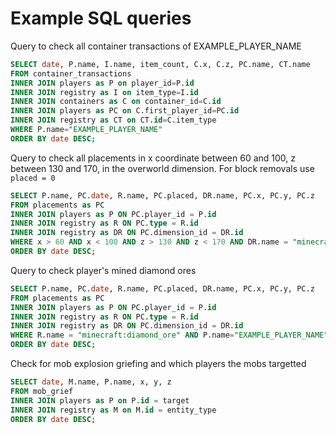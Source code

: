# Example SQL queries

Query to check all container transactions of EXAMPLE_PLAYER_NAME
```sql
SELECT date, P.name, I.name, item_count, C.x, C.z, PC.name, CT.name
FROM container_transactions
INNER JOIN players as P on player_id=P.id
INNER JOIN registry as I on item_type=I.id
INNER JOIN containers as C on container_id=C.id
INNER JOIN players as PC on C.first_player_id=PC.id
INNER JOIN registry as CT on CT.id=C.item_type
WHERE P.name="EXAMPLE_PLAYER_NAME"
ORDER BY date DESC;
```

Query to check all placements in x coordinate between 60 and 100, z between 130 and 170, in the overworld dimension. For block removals use `placed = 0`
```sql
SELECT P.name, PC.date, R.name, PC.placed, DR.name, PC.x, PC.y, PC.z
FROM placements as PC
INNER JOIN players as P ON PC.player_id = P.id
INNER JOIN registry as R ON PC.type = R.id
INNER JOIN registry as DR ON PC.dimension_id = DR.id
WHERE x > 60 AND x < 100 AND z > 130 AND z < 170 AND DR.name = "minecraft:overworld" AND placed = 1
ORDER BY date DESC;
```

Query to check player's mined diamond ores
```sql
SELECT P.name, PC.date, R.name, PC.placed, DR.name, PC.x, PC.y, PC.z
FROM placements as PC
INNER JOIN players as P ON PC.player_id = P.id
INNER JOIN registry as R ON PC.type = R.id
INNER JOIN registry as DR ON PC.dimension_id = DR.id
WHERE R.name = "minecraft:diamond_ore" AND P.name="EXAMPLE_PLAYER_NAME" AND placed = 0
ORDER BY date DESC;
```

Check for mob explosion griefing and which players the mobs targetted
```sql
SELECT date, M.name, P.name, x, y, z
FROM mob_grief
INNER JOIN players as P on P.id = target
INNER JOIN registry as M on M.id = entity_type
ORDER BY date DESC;
```

